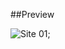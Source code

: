 ##Preview

![Site 01](https://github.com/LipzDev/Primeiro-Site-ReactJs/tree/main/src/Assets/Images/preview.png);
